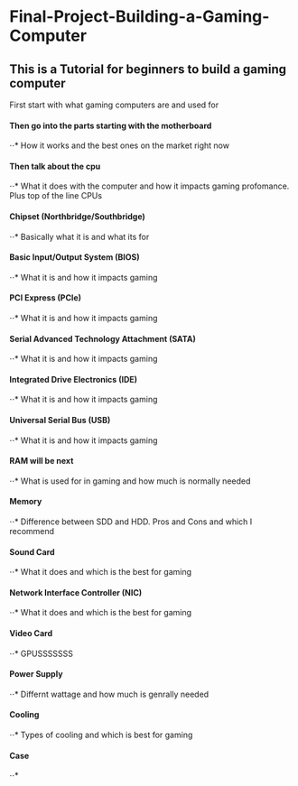 # Final-Project-Building-a-Gaming-Computer

## This is a Tutorial for beginners to build a gaming computer

First start with what gaming computers are and used for

#### Then go into the parts starting with the motherboard
  ⋅⋅* How it works and the best ones on the market right now

#### Then talk about the cpu
  ⋅⋅* What it does with the computer and how it impacts gaming profomance. Plus top of the line CPUs
  
#### Chipset (Northbridge/Southbridge)
  ⋅⋅* Basically what it is and what its for

#### Basic Input/Output System (BIOS)
  ⋅⋅* What it is and how it impacts gaming
  
#### PCI Express (PCIe)
   ⋅⋅* What it is and how it impacts gaming
   
#### Serial Advanced Technology Attachment (SATA)
  ⋅⋅* What it is and how it impacts gaming
  
#### Integrated Drive Electronics (IDE)
  ⋅⋅* What it is and how it impacts gaming
  
#### Universal Serial Bus (USB)
  ⋅⋅* What it is and how it impacts gaming
  
#### RAM will be next
  ⋅⋅* What is used for in gaming and how much is normally needed

#### Memory
  ⋅⋅* Difference between SDD and HDD. Pros and Cons and which I recommend
  
#### Sound Card
  ⋅⋅* What it does and which is the best for gaming
  
#### Network Interface Controller (NIC)
  ⋅⋅* What it does and which is the best for gaming
  
#### Video Card
 ⋅⋅* GPUSSSSSSS
 
#### Power Supply
 ⋅⋅* Differnt wattage and how much is genrally needed

#### Cooling
  ⋅⋅* Types of cooling and which is best for gaming

#### Case
  ⋅⋅* 
